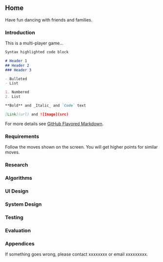 ## Home

Have fun dancing with friends and families.


### Introduction

This is a multi-player game...

```markdown
Syntax highlighted code block

# Header 1
## Header 2
### Header 3

- Bulleted
- List

1. Numbered
2. List

**Bold** and _Italic_ and `Code` text

[Link](url) and ![Image](src)
```

For more details see [GitHub Flavored Markdown](https://guides.github.com/features/mastering-markdown/).

### Requirements

Follow the moves shown on the screen.
You will get higher points for similar moves.

### Research

### Algorithms

### UI Design

### System Design

### Testing

### Evaluation

### Appendices

If something goes wrong, please contact xxxxxxxx or email xxxxxxxxx.
